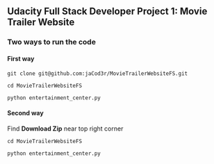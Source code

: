 ## Udacity Full Stack Developer Project 1: Movie Trailer Website


### Two ways to run the code

#### First way
` git clone git@github.com:jaCod3r/MovieTrailerWebsiteFS.git `
 
 `cd MovieTrailerWebsiteFS`
 
 `python entertainment_center.py`


#### Second way
Find **Download Zip** near top right corner

` cd MovieTrailerWebsiteFS `

` python entertainment_center.py `
